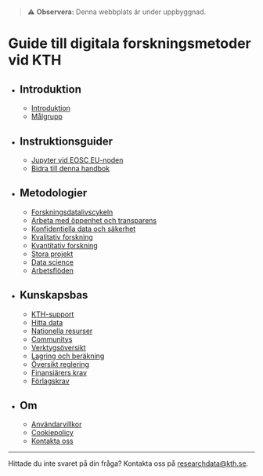 
# <!-- markdownlint-disable MD007 -->

> ⚠️ **Observera:** Denna webbplats är under uppbyggnad.
# Guide till digitala forskningsmetoder vid KTH

<div class="grid cards" markdown>

- ## Introduktion
	- [Introduktion](introduction/intro.md)
	- [Målgrupp](introduction/audience.md)

- ## Instruktionsguider
	- [Jupyter vid EOSC EU-noden](how_to_guides/EOSC_Jupyter.md)
	- [Bidra till denna handbok](how_to_guides/contribute.md)

- ## Metodologier
	- [Forskningsdatalivscykeln](methodologies/research-data-lifecycle.md)
	- [Arbeta med öppenhet och transparens](methodologies/openness.md)
	- [Konfidentiella data och säkerhet](methodologies/confidential-data.md)
	- [Kvalitativ forskning](methodologies/qualitative-research.md)
	- [Kvantitativ forskning](methodologies/quantitative-research.md)
	- [Stora projekt](methodologies/large-projects.md)
	- [Data science](methodologies/data-science.md)
	- [Arbetsflöden](methodologies/workflows.md)

- ## Kunskapsbas
	- [KTH-support](knowledge_base/kth-support.md)
	- [Hitta data](knowledge_base/finding-data.md)
	- [Nationella resurser](knowledge_base/national.md)
	- [Communitys](knowledge_base/communities.md)
	- [Verktygsöversikt](knowledge_base/tools.md)
	- [Lagring och beräkning](knowledge_base/storage.md)
	- [Översikt reglering](knowledge_base/regulation.md)
	- [Finansiärers krav](knowledge_base/funder-mandates.md)
	- [Förlagskrav](knowledge_base/publisher-requirements.md)

- ## Om
	- [Användarvillkor](about/terms.md)
	- [Cookiepolicy](about/cookie-policy.md)
	- [Kontakta oss](https://www.kth.se/om/fakta)
</div>

---

Hittade du inte svaret på din fråga? Kontakta oss på [researchdata@kth.se](mailto:researchdata@kth.se).

